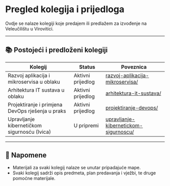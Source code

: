 # Pregled kolegija i prijedloga

Ovdje se nalaze kolegiji koje predajem ili predlažem za izvođenje na Veleučilištu u Virovitici.

---

## 📚 Postojeći i predloženi kolegiji

| Kolegij                                                   | Status            | Poveznica                                      |
|------------------------------------------------------------|-------------------|------------------------------------------------|
| Razvoj aplikacija i mikroservisa u oblaku                  | Aktivni prijedlog | [razvoj-aplikacija-mikroservisa/](./razvoj-aplikacija-mikroservisa/) |
| Arhitektura IT sustava u oblaku                            | Aktivni prijedlog | [arhitektura-it-sustava/](./arhitektura-it-sustava/) |
| Projektiranje i primjena DevOps rješenja u praks           | Aktivni prijedlog | [projektiranje-devops/](./projektiranje-devops/) |
| Upravljanje kibernetičkom sigurnosću (Ivica)                  | U pripremi        | [upravljanje-kibernetickom-sigurnoscu/](./upravljanje-kibernetickom-sigurnoscu/) |


---

## 📌 Napomene
- Materijali za svaki kolegij nalaze se unutar pripadajuće mape.
- Svaki kolegij sadrži opis predmeta, plan predavanja i vježbi, te druge pomoćne materijale.

